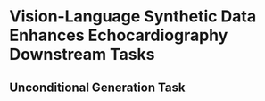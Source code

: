 # Vision-Language Synthetic Data Enhances Echocardiography Downstream Tasks <br> <span style="float: rigth"><sub><sup></sub></sup></span>

## Unconditional Generation Task
